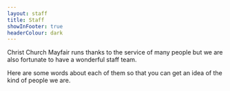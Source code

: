 ```yaml
---
layout: staff
title: Staff
showInFooter: true
headerColour: dark
---
```

Christ Church Mayfair runs thanks to the service of many people but we are also fortunate to have a wonderful staff team.

Here are some words about each of them so that you can get an idea of the kind of people we are.
